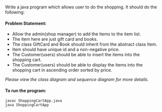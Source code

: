 
Write a java program which allows user to do the shopping. It should do the following:
<h4>Problem Statement:</h4>

<ul>
<li> Allow the admin(shop manager) to add the items to the item list.</li>
<li> The item here are just gift card and books.</li>
<li> The class GiftCard and Book should inherit from the abstract class Item.</li>
<li> Item should have unique id and a non-negative price.</li>
<li> The Customer(users) should be able to insert the items into the shopping cart.</li>
<li> The Customer(users) should be able to display the items into the shopping cart in ascending order sorted by price.</li> </ul>

<i>Please view the class diagram and sequence diagram for more details.</i>

<b><h4>To run the program: </b> </h4>
```
javac ShoppingCartApp.java
java ShoppingCartApp
```
